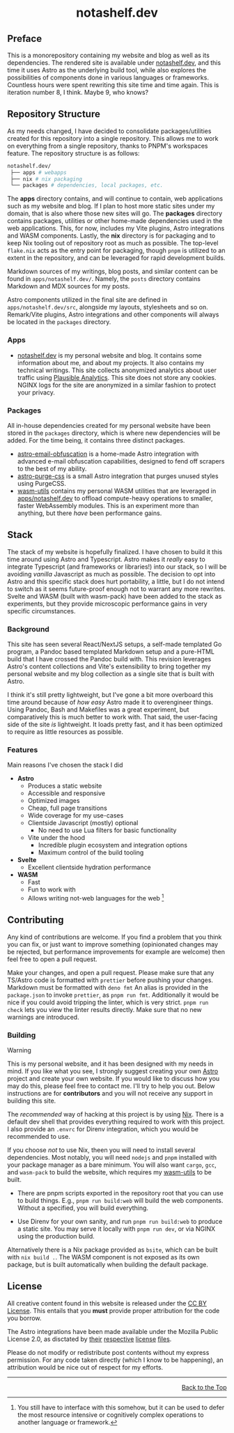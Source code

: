 <!-- markdownlint-disable no-inline-html -->
<h1 id="header" align="center">
    notashelf.dev
</h1>

## Preface

This is a monorepository containing my website and blog as well as its
dependencies. The rendered site is available under
[notashelf.dev](https://notashelf.dev), and this time it uses Astro as the
underlying build tool, while also explores the possibilities of components done
in various languages or frameworks. Countless hours were spent rewriting this
site time and time again. This is iteration number 8, I think. Maybe 9, who
knows?

## Repository Structure

As my needs changed, I have decided to consolidate packages/utilities created
for this repository into a single repository. This allows me to work on
everything from a single repository, thanks to PNPM's workspaces feature. The
repository structure is as follows:

```bash
notashelf.dev/
 ├── apps # webapps
 ├── nix # nix packaging
 └── packages # dependencies, local packages, etc.
```

The **apps** directory contains, and will continue to contain, web applications
such as my website and blog. If I plan to host more static sites under my
domain, that is also where those new sites will go. The **packages** directory
contains packages, utilities or other home-made dependencies used in the web
applications. This, for now, includes my Vite plugins, Astro integrations and
WASM components. Lastly, the **nix** directory is for packaging and to keep Nix
tooling out of repository root as much as possible. The top-level `flake.nix`
acts as the entry point for packaging, though `pnpm` is utilized to an extent in
the repository, and can be leveraged for rapid development builds.

Markdown sources of my writings, blog posts, and similar content can be found in
`apps/notashelf.dev/`. Namely, the `posts` directory contains Markdown and MDX
sources for my posts.

Astro components utilized in the final site are defined in
`apps/notashelf.dev/src`, alongside my layouts, stylesheets and so on.
Remark/Vite plugins, Astro integrations and other components will always be
located in the `packages` directory.

### Apps

- [notashelf.dev](https://notashelf.dev) is my personal website and blog. It
  contains some information about me, and about my projects. It also contains my
  technical writings. This site collects anonymized analytics about user traffic
  using [Plausible Analytics](https://plausible.io). This site does not store
  any cookies. NGINX logs for the site are anonymized in a similar fashion to
  protect your privacy.

### Packages

All in-house dependencies created for my personal website have been stored in
the `packages` directory, which is where new dependencies will be added. For the
time being, it contains three distinct packages.

- [astro-email-obfuscation](./packages/astro-email-obfuscation/) is a home-made
  Astro integration with advanced e-mail obfuscation capabilities, designed to
  fend off scrapers to the best of my ability.
- [astro-purge-css](./packages/astro-purge-css/) is a small Astro integration
  that purges unused styles using PurgeCSS.
- [wasm-utils](./packages/wasm-utils/) contains my personal WASM utilities that
  are leveraged in [apps/notashelf.dev](./apps/notashelf.dev/) to offload
  compute-heavy operations to smaller, faster WebAssembly modules. This is an
  experiment more than anything, but there _have_ been performance gains.

## Stack

The stack of my website is hopefully finalized. I have chosen to build it this
time around using Astro and Typescript. Astro makes it _really_ easy to
integrate Typescript (and frameworks or libraries!) into our stack, so I will be
avoiding _vanilla_ Javascript as much as possible. The decision to opt into
Astro and this specific stack does hurt portability, a little, but I do not
intend to switch as it seems future-proof enough not to warrant any more
rewrites. Svelte and WASM (built with wasm-pack) have been added to the stack as
experiments, but they provide microscopic performance gains in very specific
circumstances.

### Background

This site has seen several React/NextJS setups, a self-made templated Go
program, a Pandoc based templated Markdown setup and a pure-HTML build that I
have crossed the Pandoc build with. This revision leverages Astro's content
collections and Vite's extensibility to bring together my personal website and
my blog collection as a single site that is built with Astro.

I think it's still pretty lightweight, but I've gone a bit more overboard this
time around because of _how easy_ Astro made it to overengineer things. Using
Pandoc, Bash and Makefiles was a great experiment, but comparatively this is
much better to work with. That said, the user-facing side of the site _is_
lightweight. It loads pretty fast, and it has been optimized to require as
little resources as possible.

### Features

Main reasons I've chosen the stack I did

- **Astro**
  - Produces a static website
  - Accessible and responsive
  - Optimized images
  - Cheap, full page transitions
  - Wide coverage for my use-cases
  - Clientside Javascript (mostly) optional
    - No need to use Lua filters for basic functionality
  - Vite under the hood
    - Incredible plugin ecosystem and integration options
    - Maximum control of the build tooling
- **Svelte**
  - Excellent clientside hydration performance
- **WASM**
  - Fast
  - Fun to work with
  - Allows writing not-web languages for the web [^1]

[^1]: You still have to interface with this somehow, but it can be used to defer
    the most resource intensive or cognitively complex operations to another
    language or framework.

## Contributing

Any kind of contributions are welcome. If you find a problem that you think you
can fix, or just want to improve something (opinionated changes may be rejected,
but performance improvements for example are welcome) then feel free to open a
pull request.

Make your changes, and open a pull request. Please make sure that any TS/Astro
code is formatted with `prettier` before pushing your changes. Markdown must be
formatted with `deno fmt` An alias is provided in the `package.json` to invoke
`prettier`, as `pnpm run fmt`. Additionally it would be nice if you could avoid
tripping the linter, which is very strict. `pnpm run check` lets you view the
linter results directly. Make sure that no new warnings are introduced.

### Building

> [!WARNING]
> This is my personal website, and it has been designed with my needs in mind.
> If you like what you see, I strongly suggest creating your own
> [Astro](https://astro.build) project and create your own website. If you would
> like to discuss how you may do this, please feel free to contact me. I'll try
> to help you out. Below instructions are for **contributors** and you will not
> receive any support in building this site.

The _recommended_ way of hacking at this project is by using
[Nix](https://nixos.org). There is a default dev shell that provides everything
required to work with this project. I also provide an `.envrc` for Direnv
integration, which you would be recommended to use.

If you choose _not_ to use Nix, theen you will need to install several
dependencies. Most notably, you will need `nodejs` and `pnpm` installed with
your package manager as a bare minimum. You will also want `cargo`, `gcc`, and
`wasm-pack` to build the website, which requires my
[wasm-utils](./packages/wasm-utils/) to be built.

- There are pnpm scripts exported in the repository root that you can use to
  build things. E.g., `pnpm run build:web` will build the web components.
  Without a specified, you will build everything.

- Use Direnv for your own sanity, and run `pnpm run build:web` to produce a
  static site. You may serve it locally with `pnpm run dev`, or via NGINX using
  the production build.

Alternatively there is a Nix package provided as `bsite`, which can be built
with `nix build .`. The WASM component is not exposed as its own package, but is
built automatically when building the default package.

## License

All creative content found in this website is released under the
[CC BY License](./LICENSE). This entails that you **must** provide proper
attribution for the code you borrow. <!-- Yes I'm looking at you -->

The Astro integrations have been made available under the Mozilla Public License
2.0, as disctated by [their](./packages/vite-copyright-replace/LICENSE)
[respective](./packages/astro-email-obfuscation/LICENSE)
[license](./packages/astro-purge-css/LICENSE)
[files](./packages/wasm-utils/LICENSE).

Please do not modify or redistribute post contents without my express
permission. For any code taken directly (which I know to be happening), an
attribution would be nice out of respect for my efforts.

---

<div align="right">
  <a href="#header">Back to the Top</a>
  <br/>
</div>
